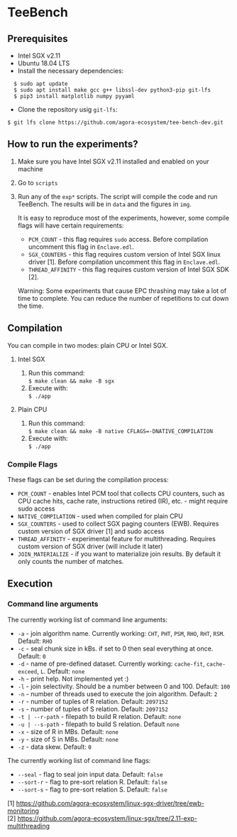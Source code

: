# TeeBench

## Prerequisites 
* Intel SGX v2.11 
* Ubuntu 18.04 LTS
*  Install the necessary dependencies:
```
  $ sudo apt update
  $ sudo apt install make gcc g++ libssl-dev python3-pip git-lfs  
  $ pip3 install matplotlib numpy pyyaml
```  
* Clone the repository usig `git-lfs`:
```
$ git lfs clone https://github.com/agora-ecosystem/tee-bench-dev.git
```

## How to run the experiments?
1. Make sure you have Intel SGX v2.11 installed and enabled on your machine
2. Go to `scripts`
3. Run any of the `exp*` scripts. The script will compile the code and run TeeBench. The results will be in `data` and the figures in `img`.
   
   It is easy to reproduce most of the experiments, however, some compile flags will have certain requirements:
   * `PCM_COUNT` - this flag requires `sudo` access. Before compilation uncomment this flag in `Enclave.edl`.
   * `SGX_COUNTERS` - this flag requires custom version of Intel SGX linux driver [1]. Before compilation uncomment this flag in `Enclave.edl`.
   * `THREAD_AFFINITY` - this flag requires custom version of Intel SGX SDK [2].
   
   Warning: Some experiments that cause EPC thrashing may take a lot of time to complete. 
   You can reduce the number of repetitions to cut down the time.
   
## Compilation
You can compile in two modes: plain CPU or Intel SGX.

1. Intel SGX
 
   1. Run this command:  
   ` $ make clean && make -B sgx `
   2. Execute with:  
   ` $ ./app `
   
2. Plain CPU  
   
    1. Run this command:  
    ` $ make clean && make -B native CFLAGS=-DNATIVE_COMPILATION `  
    2. Execute with:  
    ` $ ./app `

### Compile Flags
These flags can be set during the compilation process:  
* `PCM_COUNT` - enables Intel PCM tool that collects CPU counters, such as CPU cache hits, cache rate, instructions retired (IR), etc. - might require sudo access
* `NATIVE_COMPILATION` - used when compiled for plain CPU
* `SGX_COUNTERS` - used to collect SGX paging counters (EWB). Requires custom version of SGX driver [1] and sudo access
* `THREAD_AFFINITY` - experimental feature for multithreading. Requires custom version of SGX driver (will include it later)
* `JOIN_MATERIALIZE` - if you want to materialize join results. By default it only counts the number of matches.

## Execution
### Command line arguments
The currently working list of command line arguments:
* `-a` - join algorithm name. Currently working: `CHT`, `PHT`, `PSM`, `RHO`, `RHT`, `RSM`. Default: `RHO`
* `-c` - seal chunk size in kBs. if set to 0 then seal everything at once. Default: `0`
* `-d` - name of pre-defined dataset. Currently working: `cache-fit`, `cache-exceed`, `L`. Default: `none`
* `-h` - print help. Not implemented yet :)
* `-l` - join selectivity. Should be a number between 0 and 100. Default: `100`
* `-n` - number of threads used to execute the join algorithm. Default: `2`
* `-r` - number of tuples of R relation. Default: `2097152`
* `-s` - number of tuples of S relation. Default: `2097152`
* `-t | --r-path` - filepath to build R relation. Default: `none`
* `-u | --s-path` - filepath to build S relation. Default `none`
* `-x` - size of R in MBs. Default: `none`
* `-y` - size of S in MBs. Default: `none`
* `-z` - data skew. Default: `0`

The currently working list of command line flags:
* `--seal` - flag to seal join input data. Default: `false`
* `--sort-r` - flag to pre-sort relation R. Default: `false`
* `--sort-s` - flag to pre-sort relation S. Default: `false`

[1] https://github.com/agora-ecosystem/linux-sgx-driver/tree/ewb-monitoring  
[2] https://github.com/agora-ecosystem/linux-sgx/tree/2.11-exp-multithreading
